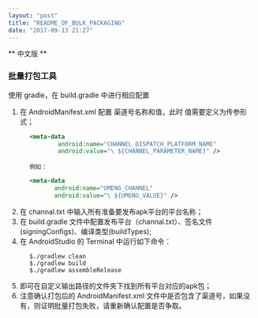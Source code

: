 ```yaml
---
layout: "post"
title: "README_OF_BULK_PACKAGING"
date: "2017-09-13 21:27"
---
```


** 中文版 **
### 批量打包工具

使用 gradle，在 build.gradle 中进行相应配置

1. 在 AndroidManifest.xml 配置 渠道号名称和值，此时 值需要定义为传参形式；
``` xml
      <meta-data
              android:name="CHANNEL_DISPATCH_PLATFORM_NAME"
              android:value="\ ${CHANNEL_PARAMETER_NAME}" />
```
          例如：
``` xml
      <meta-data
             android:name="UMENG_CHANNEL"
             android:value="\ ${UMENG_VALUE}" />
```
2. 在 channal.txt 中输入所有准备要发布apk平台的平台名称；
3. 在 build.gradle 文件中配置发布平台（channal.txt）、签名文件(signingConfigs)、编译类型(buildTypes);
4. 在 AndroidStudio 的 Terminal 中运行如下命令：
``` shell
      $./gradlew clean
      $./gradlew build
      $./gradlew assembleRelease
```
5. 即可在自定义输出路径的文件夹下找到所有平台对应的apk包；
6. 注意确认打包后的 AndroidManifest.xml 文件中是否包含了渠道号，如果没有，则证明批量打包失败，请重新确认配置是否争取。
